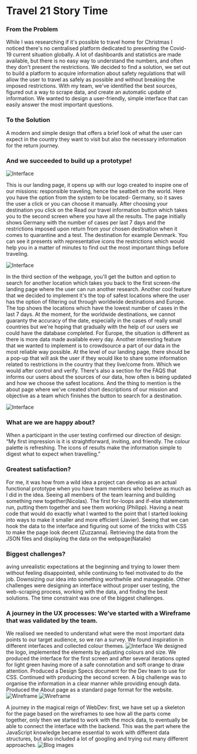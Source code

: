 # Travel 21 Story Time

### From the Problem 
While I was researching if it's possible to travel home for Christmas I noticed there's no centralised platform dedicated to presenting the Covid-19 current situation globally. 
A lot of dashboards and statistics are made available, but there is no easy way to understand the numbers, and often they don't present the restrictions.
We decided to find a solution, we set out to build a platform to acquire information about safety regulations that will allow the user to travel as safely as possible and without breaking the imposed restrictions.
With my team, we've identified the best sources, figured out a way to scrape data, and create an automatic update of information. We wanted to design a user-friendly, simple interface that can easily answer the most important questions.

### To the Solution
A modern and simple design that offers a brief look of what the user can expect in the country they want to visit but also the necessary information for the return journey.

### And we succeeded to build up a prototype!

![Interface](https://github.com/TechLabs-Berlin/Travel-20/blob/main/UX/Interface/Deliverables/INTERFACE_09_Homepage_2x.png)

This is our landing page, it opens up with our logo created to inspire one of our missions: responsible traveling, hence the seatbelt on the world.
Here you have the option from the system to be located- Germany, so it saves the user a click or you can choose it manually.
After choosing your destination you click on the Read our travel information button which takes you to the second screen where you have all the results.
The page initially shows Germany with the number of cases per last 7 days and the restrictions imposed upon return from your chosen destination when it comes to quarantine and a test. The destination for example Denmark. You can see it presents with representative icons the restrictions which would help you in a matter of minutes to find out the most important things before traveling. 

![Interface](https://github.com/TechLabs-Berlin/Travel-20/blob/main/UX/Interface/Deliverables/INTERFACE_08_Results_2x.png)

In the third section of the webpage, you'll get the button and option to search for another location which takes you back to the first screen-the landing page where the user can run another research.
Another cool feature that we decided to implement it's the top of safest locations where the user has the option of filtering out through worldwide destinations and Europe.  The top shows the locations which have the lowest number of cases in the last 7 days. At the moment, for the worldwide destinations, we cannot guaranty the accuracy of the date, especially in the cases of really small countries but we're hoping that gradually with the help of our users we could have the database completed. For Europe, the situation is different as there is more data made available every day.
Another interesting feature that we wanted to implement is to crowdsource a part of our data in the most reliable way possible. At the level of our landing page, there should be a pop-up that will ask the user if they would like to share some information related to restrictions in the country that they live/come from. Which we would after control and verify.
There's also a section for the FAQS that informs our users about the sources of our data, how often is being updated and how we choose the safest locations.
And the thing to mention is the about page where we've created short descriptions of our mission and objective as a team which finishes the button to search for a destination. 

![Interface](https://github.com/TechLabs-Berlin/Travel-20/blob/main/UX/Interface/Deliverables/INTERFACE%2008%20About%20Variant%202x.png)

### What are we are happy about?
When a participant in the user testing confirmed our direction of design: “My first impression is it is straightforward, inviting, and friendly. The colour palette is refreshing. The icons of results make the information simple to digest what to expect when travelling.”

### Greatest satisfaction?
For me, it was how from a wild idea a project can develop as an actual functional prototype when you have team members who believe as much as I did in the idea. 
Seeing all members of the team learning and building something new together(Nicolas). The first for-loops and if-else statements run, putting them together and see them working (Philipp). Having a neat code that would do exactly what I wanted to the point that I started looking into ways to make it smaller and more efficient (Javier). Seeing that we can hook the data to the interface and figuring out some of the tricks with CSS to make the page look decent (Zuzzanna). Retrieving the data from the JSON files and displaying the data on the webpage(Natalie)


### Biggest challenges? 
aving unrealistic expectations at the beginning and trying to lower them without feeling disappointed, while continuing to feel motivated to do the job. Downsizing our idea into something worthwhile and manageable. Other challenges were designing an interface without proper user testing, the web-scraping process, working with the data, and finding the best solutions. The time constraint was one of the biggest challenges.

### A journey in the UX processes: We’ve started with a Wireframe that was validated by the team. 
We realised we needed to understand what were the most important data points to our target audience, so we ran a survey.
We found inspiration in different interfaces and collected colour themes. 
![Interface](https://github.com/TechLabs-Berlin/Travel-20/blob/main/UX/Interface/Inspiration/Colours.png)
We designed the logo, implemented the elements by adjusting colours and size. We produced the interface for the first screen and after  several iterations opted for light green having more of a safe connotation and soft orange to draw attention. 
Produced a Design Specs document for the Dev team to use for CSS. 
Continued with producing the second screen. A big challenge was to organise the information in a clear manner while providing enough data. Produced the About page as a standard page format for the website.
![Wireframe](https://github.com/TechLabs-Berlin/Travel-20/blob/main/UX/Wireframe/Exports/INTERFACE%2001%20Screen%201.png)
![Wireframe](https://github.com/TechLabs-Berlin/Travel-20/blob/main/UX/Wireframe/Exports/INTERFACE%20Screen%202-02.png)

A journey in the magical reign of WebDev: first, we have set up a skeleton for the page based on the wireframes to see how all the parts come together, only then we started to work with the mock data, to eventually be able to connect the interface with the backend. This was the part where the JavaScript knowledge became essential to work with different data structures, but also included a lot of googling and trying out many different approaches.
![Blog images](https://github.com/TechLabs-Berlin/Travel-20/blob/main/UX/Blog%20Images/coviddatajasonfile.png)


